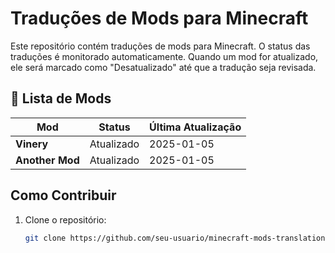 # Traduções de Mods para Minecraft

Este repositório contém traduções de mods para Minecraft. O status das traduções é monitorado automaticamente. Quando um mod for atualizado, ele será marcado como "Desatualizado" até que a tradução seja revisada.

## 📜 Lista de Mods

| Mod              | Status        | Última Atualização |
|-------------------|---------------|--------------------|
| **Vinery**        | Atualizado    | 2025-01-05         |
| **Another Mod**   | Atualizado    | 2025-01-05         |

## Como Contribuir

1. Clone o repositório:
   ```bash
   git clone https://github.com/seu-usuario/minecraft-mods-translations.git
